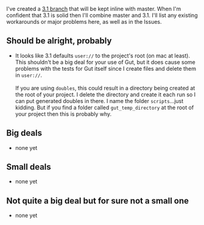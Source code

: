 I've created a [3.1 branch](https://github.com/bitwes/Gut/tree/godot_3_1) that will be kept inline with master.  When I'm confident that 3.1 is solid then I'll combine master and 3.1.  I'll list any existing workarounds or major problems here, as well as in the Issues.

## Should be alright, probably
* It looks like 3.1 defaults `user://` to the project's root (on mac at least).  This shouldn't be a big deal for your use of Gut, but it does cause some problems with the tests for Gut itself since I create files and delete them in `user://`.<br/><br/>
If you are using `doubles`, this could result in a directory being created at the root of your project.  I delete the directory and create it each run so I can put generated doubles in there.  I name the folder `scripts`...just kidding.  But if you find a folder called `gut_temp_directory` at the root of your project then this is probably why.

## Big deals
* none yet

## Small deals
* none yet

## Not quite a big deal but for sure not a small one
* none yet